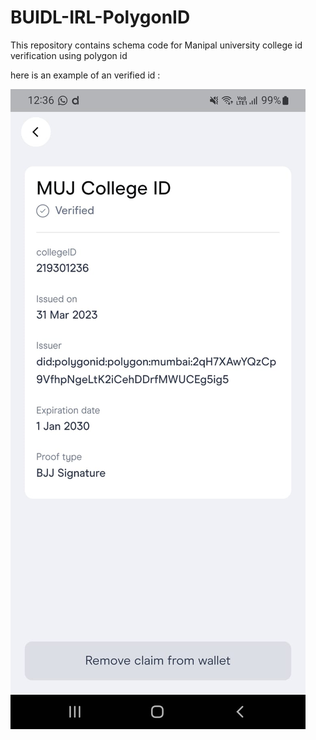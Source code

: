 # BUIDL-IRL-PolygonID

This repository contains schema code for Manipal university college id verification using polygon id

here is an example of an verified id :

![alt text](https://github.com/Sud0-AP/BUIDL-IRL-PolygonID/blob/master/polygon%20id%20ss.jpg)
